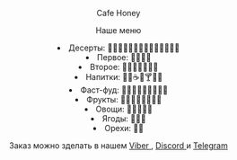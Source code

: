 
<html>
<head>
	<title>Cafe Honey</title>
	<link rel="stylesheet" type="text/css" href="CafeHoney.css">
</head>
<body>
<p align="center" id="text">Cafe Honey</p>
<p align="center" class="menu">Наше меню
<li align="center" class="menu">Десерты:
🍘🍡🍧🍨🍦🍰🍿🍮🍫🍩🍬🍭🍯🍪</li>
<li align="center" class="menu">Первое:
🍜🥘🍛🍲</li>
<li align="center" class="menu">Второе:
🍝🍢🍱🍚🥗🍣🍙</li>
<li align="center" class="menu">Напитки:
🥛🍵☕🥃🍸🍹🍶</li>
<li align="center" class="menu">Фаст-фуд:
🍕🌮🌯🥙🍟🌭🍔🍗🥓</li>
<li align="center" class="menu">Фрукты:
🍍🍎🍊🍑🍋🍌🍏🍐</li>
<li align="center" class="menu">Овощи:
🥕🍆🥒🌽🥔</li>
<li align="center" class="menu">Ягоды:
🍓🍉🍇</li>
<li align="center" class="menu">Орехи:
🌰🥜</li>
<p align="center" class="menu">Заказ можно зделать в нашем <a class="link" href="https://invite.viber.com/?g2=AQBLCKQ%2FWQGzg0xnT6IIVZ8eaGRQe%2B%2FjbhaFarEpCeMh3L5VlEcPatY%2FsZXoB%2FUN">Viber <a>, <a class="link" href="https://discord.gg/WxYQrAwCE6">Discord </a>и <a href="https://t.me/joinchat/MhCmtUmkWTPrEr1wkz-2rg">Telegram</a>
